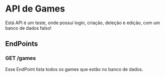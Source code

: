 # API de Games

Está API é um teste, onde possui login, criação, deleção e edição, com um banco de dados falso!

## EndPoints

### GET /games
Esse EndPoint lista todos os games que estão no banco de dados.

